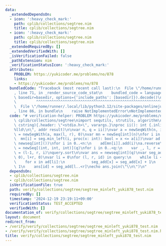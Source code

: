 ```yaml
---
data:
  _extendedDependsOn:
  - icon: ':heavy_check_mark:'
    path: cplib/collections/segtree.nim
    title: cplib/collections/segtree.nim
  - icon: ':heavy_check_mark:'
    path: cplib/collections/segtree.nim
    title: cplib/collections/segtree.nim
  _extendedRequiredBy: []
  _extendedVerifiedWith: []
  _isVerificationFailed: false
  _pathExtension: nim
  _verificationStatusIcon: ':heavy_check_mark:'
  attributes:
    PROBLEM: https://yukicoder.me/problems/no/878
    links:
    - https://yukicoder.me/problems/no/878
  bundledCode: "Traceback (most recent call last):\n  File \"/home/runner/.local/lib/python3.12/site-packages/onlinejudge_verify/documentation/build.py\"\
    , line 71, in _render_source_code_stat\n    bundled_code = language.bundle(stat.path,\
    \ basedir=basedir, options={'include_paths': [basedir]}).decode()\n          \
    \         ^^^^^^^^^^^^^^^^^^^^^^^^^^^^^^^^^^^^^^^^^^^^^^^^^^^^^^^^^^^^^^^^^^^^^^^^^^^^^^^^^\n\
    \  File \"/home/runner/.local/lib/python3.12/site-packages/onlinejudge_verify/languages/nim.py\"\
    , line 86, in bundle\n    raise NotImplementedError\nNotImplementedError\n"
  code: "# verification-helper: PROBLEM https://yukicoder.me/problems/no/878\nimport\
    \ cplib/collections/segtree\nimport sequtils, strutils, algorithm\n\nproc scanf(formatstr:\
    \ cstring){.header: \"<stdio.h>\", varargs.}\nproc ii(): int {.inline.} = scanf(\"\
    %lld\\n\", addr result)\n\nvar n, q = ii()\nvar a = newSeqWith(n, ii())\nvar seg\
    \ = newSegWith(a, max(l, r), 0)\nvar mn = newSeq[int](n)\nfor i in 0..<n:\n  \
    \  mn[i] = seg.min_left(i, proc(x: int): bool = x <= a[i])\nvar ad = newseqwith(n,\
    \ newseq[int]())\nfor i in 0..<n:\n    ad[mn[i]].add(i)\na.reverse\nvar query\
    \ = newSeq[(int, int, int)](q)\nfor i in 0..<q:\n    var _, l, r = ii()\n    query[i]\
    \ = (l-1, r, i)\nquery.sort\n\nvar ans = newseq[int](q)\nvar seg_add = newsegwith(newseqwith(n,\
    \ 0), l+r, 0)\nvar li = 0\nfor (l, r, id) in query:\n    while li <= l:\n    \
    \    for x in ad[li]:\n            seg_add[x] = seg_add[x] + 1\n        li +=\
    \ 1\n    ans[id] = seg_add[l..<r]\necho ans.join(\"\\n\")\n"
  dependsOn:
  - cplib/collections/segtree.nim
  - cplib/collections/segtree.nim
  isVerificationFile: true
  path: verify/collections/segtree/segtree_minleft_yuki878_test.nim
  requiredBy: []
  timestamp: '2024-12-19 23:19:11+09:00'
  verificationStatus: TEST_ACCEPTED
  verifiedWith: []
documentation_of: verify/collections/segtree/segtree_minleft_yuki878_test.nim
layout: document
redirect_from:
- /verify/verify/collections/segtree/segtree_minleft_yuki878_test.nim
- /verify/verify/collections/segtree/segtree_minleft_yuki878_test.nim.html
title: verify/collections/segtree/segtree_minleft_yuki878_test.nim
---
```

